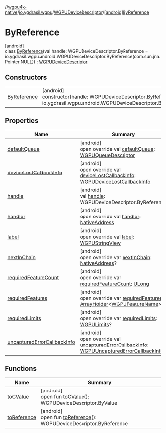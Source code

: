 //[wgpu4k-native](../../../../index.md)/[io.ygdrasil.wgpu](../../index.md)/[WGPUDeviceDescriptor](../index.md)/[[android]ByReference](index.md)

# ByReference

[android]\
class [ByReference](index.md)(val handle: WGPUDeviceDescriptor.ByReference = io.ygdrasil.wgpu.android.WGPUDeviceDescriptor.ByReference(com.sun.jna.Pointer.NULL)) : [WGPUDeviceDescriptor](../index.md)

## Constructors

| | |
|---|---|
| [ByReference](-by-reference.md) | [android]<br>constructor(handle: WGPUDeviceDescriptor.ByReference = io.ygdrasil.wgpu.android.WGPUDeviceDescriptor.ByReference(com.sun.jna.Pointer.NULL)) |

## Properties

| Name | Summary |
|---|---|
| [defaultQueue](default-queue.md) | [android]<br>open override val [defaultQueue](default-queue.md): [WGPUQueueDescriptor](../../-w-g-p-u-queue-descriptor/index.md) |
| [deviceLostCallbackInfo](device-lost-callback-info.md) | [android]<br>open override val [deviceLostCallbackInfo](device-lost-callback-info.md): [WGPUDeviceLostCallbackInfo](../../-w-g-p-u-device-lost-callback-info/index.md) |
| [handle](handle.md) | [android]<br>val [handle](handle.md): WGPUDeviceDescriptor.ByReference |
| [handler](handler.md) | [android]<br>open override val [handler](handler.md): [NativeAddress](../../../ffi/-native-address/index.md) |
| [label](label.md) | [android]<br>open override val [label](label.md): [WGPUStringView](../../-w-g-p-u-string-view/index.md) |
| [nextInChain](next-in-chain.md) | [android]<br>open override var [nextInChain](next-in-chain.md): [NativeAddress](../../../ffi/-native-address/index.md)? |
| [requiredFeatureCount](required-feature-count.md) | [android]<br>open override var [requiredFeatureCount](required-feature-count.md): [ULong](https://kotlinlang.org/api/core/kotlin-stdlib/kotlin/-u-long/index.html) |
| [requiredFeatures](required-features.md) | [android]<br>open override var [requiredFeatures](required-features.md): [ArrayHolder](../../../ffi/-array-holder/index.md)&lt;[WGPUFeatureName](../../-w-g-p-u-feature-name/index.md)&gt;? |
| [requiredLimits](required-limits.md) | [android]<br>open override var [requiredLimits](required-limits.md): [WGPULimits](../../-w-g-p-u-limits/index.md)? |
| [uncapturedErrorCallbackInfo](uncaptured-error-callback-info.md) | [android]<br>open override val [uncapturedErrorCallbackInfo](uncaptured-error-callback-info.md): [WGPUUncapturedErrorCallbackInfo](../../-w-g-p-u-uncaptured-error-callback-info/index.md) |

## Functions

| Name | Summary |
|---|---|
| [toCValue](../[android]to-c-value.md) | [android]<br>open fun [toCValue](../[android]to-c-value.md)(): WGPUDeviceDescriptor.ByValue |
| [toReference](../to-reference.md) | [android]<br>open fun [toReference](../to-reference.md)(): WGPUDeviceDescriptor.ByReference |